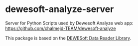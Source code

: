 # dewesoft-analyze-server
Server for Python Scripts used by Dewesoft Analyze web app: https://github.com/chalmejd-TEAM/dewesoft-analyze

This package is based on the [DEWESoft Data Reader Library](https://dewesoft.com/download/developer-downloads).
